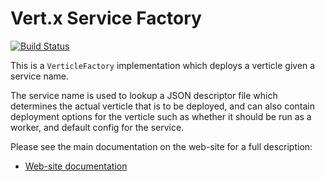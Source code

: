# Vert.x Service Factory

[![Build Status](https://github.com/vert-x3/vertx-service-factory/workflows/CI/badge.svg?branch=master)](https://github.com/vert-x3/vertx-service-factory/actions?query=workflow%3ACI)

This is a `VerticleFactory` implementation which deploys a verticle given a service name.

The service name is used to lookup a JSON descriptor file which determines the actual verticle that is to be deployed,
and can also contain deployment options for the verticle such as whether it should be run as a worker, and default
config for the service.

Please see the main documentation on the web-site for a full description:

* [Web-site documentation](https://vertx.io/docs/vertx-service-factory/java/)
